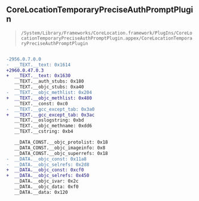 ## CoreLocationTemporaryPreciseAuthPromptPlugin

> `/System/Library/Frameworks/CoreLocation.framework/PlugIns/CoreLocationTemporaryPreciseAuthPromptPlugin.appex/CoreLocationTemporaryPreciseAuthPromptPlugin`

```diff

-2956.0.7.0.0
-  __TEXT.__text: 0x1614
+2960.0.47.0.3
+  __TEXT.__text: 0x1630
   __TEXT.__auth_stubs: 0x180
   __TEXT.__objc_stubs: 0xa40
-  __TEXT.__objc_methlist: 0x204
+  __TEXT.__objc_methlist: 0x480
   __TEXT.__const: 0xc0
-  __TEXT.__gcc_except_tab: 0x3a0
+  __TEXT.__gcc_except_tab: 0x3ac
   __TEXT.__oslogstring: 0xbd
   __TEXT.__objc_methname: 0xdd6
   __TEXT.__cstring: 0xb4

   __DATA_CONST.__objc_protolist: 0x18
   __DATA_CONST.__objc_imageinfo: 0x8
   __DATA_CONST.__objc_superrefs: 0x18
-  __DATA.__objc_const: 0x11a8
-  __DATA.__objc_selrefs: 0x2d8
+  __DATA.__objc_const: 0xcf0
+  __DATA.__objc_selrefs: 0x450
   __DATA.__objc_ivar: 0x2c
   __DATA.__objc_data: 0xf0
   __DATA.__data: 0x120

```
